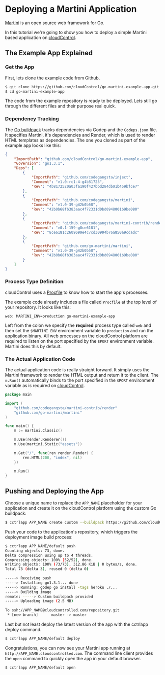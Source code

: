 # Deploying a Martini Application

[Martini] is an open source web framework for Go.

In this tutorial we're going to show you how to deploy a simple Martini based
application on [cloudControl].

## The Example App Explained

### Get the App
First, lets clone the example code from Github.

~~~bash
$ git clone https://github.com/cloudControl/go-martini-example-app.git
$ cd go-martini-example-app
~~~

The code from the example repository is ready to be deployed. Lets still go
through the different files and their purpose real quick.

### Dependency Tracking

The [Go buildpack] tracks dependencies via Godep and the `Godeps.json`
file. It specifies Martini, it's dependencies and Render, which is used to render HTML templates as dependencies. The one you cloned
as part of the example app looks like this:

~~~json
{
	"ImportPath": "github.com/cloudControl/go-martini-example-app",
	"GoVersion": "go1.3.1",
	"Deps": [
		{
			"ImportPath": "github.com/codegangsta/inject",
			"Comment": "v1.0-rc1-4-g4b81725",
			"Rev": "4b8172520a03fa190f427bbd284db01b459bfce7"
		},
		{
			"ImportPath": "github.com/codegangsta/martini",
			"Comment": "v1.0-39-g42b0b68",
			"Rev": "42b0b68fb383aac4f72331d0bd0948001b9be080"
		},
		{
			"ImportPath": "github.com/codegangsta/martini-contrib/render",
			"Comment": "v0.1-159-g8ce6181",
			"Rev": "8ce6181c2609699e4c7cd30994b76a850a9cdadc"
		},
		{
			"ImportPath": "github.com/go-martini/martini",
			"Comment": "v1.0-39-g42b0b68",
			"Rev": "42b0b68fb383aac4f72331d0bd0948001b9be080"
		}
	]
}
~~~

### Process Type Definition
cloudControl uses a [Procfile] to know how to start the app's processes.

The example code already includes a file called `Procfile` at the top level of
your repository. It looks like this:

~~~
web: MARTINI_ENV=production go-martini-example-app
~~~

Left from the colon we specify the **required** process type called `web` and then set the `$MARTINI_ENV` environment variable to `production` and run the application binary. All web processes on the cloudControl platform are required to listen on the port specified by the `$PORT` environment variable. Martini does this by default.

### The Actual Application Code

The actual application code is really straight forward. It simply uses the Martini framework to render the HTML output and return it to the client. The `m.Run()` automatically binds to the port specified in the `$PORT` environment variable as is required on [cloudControl].

~~~go
package main

import (
	"github.com/codegangsta/martini-contrib/render"
	"github.com/go-martini/martini"
)

func main() {
	m := martini.Classic()

	m.Use(render.Renderer())
	m.Use(martini.Static("assets"))

	m.Get("/", func(ren render.Render) {
		ren.HTML(200, "index", nil)
	})

	m.Run()
}
~~~

## Pushing and Deploying the App

Choose a unique name to replace the `APP_NAME` placeholder for your application
and create it on the cloudControl platform using the custom Go buildpack:

~~~bash
$ cctrlapp APP_NAME create custom --buildpack https://github.com/cloudControl/buildpack-go
~~~

Push your code to the application's repository, which triggers the deployment
image build process:

~~~bash
$ cctrlapp APP_NAME/default push
Counting objects: 73, done.
Delta compression using up to 4 threads.
Compressing objects: 100% (52/52), done.
Writing objects: 100% (73/73), 312.86 KiB | 0 bytes/s, done.
Total 73 (delta 3), reused 0 (delta 0)
       
-----> Receiving push
-----> Installing go1.3.1... done
-----> Running: godep go install -tags heroku ./...
-----> Building image
remote: -----> Custom buildpack provided
-----> Uploading image (2.5 MB)
       
To ssh://APP_NAME@cloudcontrolled.com/repository.git
 * [new branch]      master -> master
~~~

Last but not least deploy the latest version of the app with the cctrlapp
deploy command.

~~~bash
$ cctrlapp APP_NAME/default deploy
~~~

Congratulations, you can now see your Martini app running at `http://APP_NAME.cloudcontrolled.com`. The command line client provides the `open` command to quickly open the app in your default browser.

~~~bash
$ cctrlapp APP_NAME/default open
~~~

[Martini]: http://martini.codegangsta.io/
[cloudControl]: https://www.cloudcontrol.com
[Go buildpack]: https://github.com/cloudControl/buildpack-go
[Procfile]: https://www.cloudcontrol.com/dev-center/platform%20documentation#buildpacks-and-the-procfile
